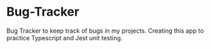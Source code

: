 # Bug-Tracker
Bug Tracker to keep track of bugs in my projects. Creating this app to practice Typescript and Jest unit testing.
